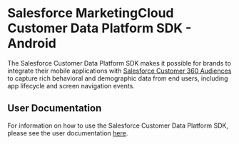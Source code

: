 # Salesforce MarketingCloud Customer Data Platform SDK - Android

The Salesforce Customer Data Platform SDK makes it possible for brands to integrate their mobile applications with [Salesforce Customer 360 Audiences](https://www.salesforce.com/products/marketing-cloud/customer-data-platform/) to capture rich behavioral and demographic data from end users, including app lifecycle and screen navigation events.

## User Documentation
For information on how to use the Salesforce Customer Data Platform SDK, please see the user documentation [here](https://developer.salesforce.com/docs/atlas.en-us.c360a_api.meta/c360a_api/c360a_api_engagement_mobile_sdk.htm).